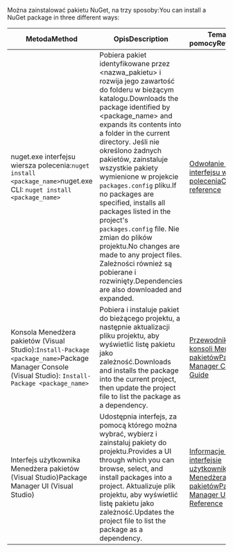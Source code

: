 <span data-ttu-id="ad528-101">Można zainstalować pakietu NuGet, na trzy sposoby:</span><span class="sxs-lookup"><span data-stu-id="ad528-101">You can install a NuGet package in three different ways:</span></span>

| <span data-ttu-id="ad528-102">Metoda</span><span class="sxs-lookup"><span data-stu-id="ad528-102">Method</span></span> | <span data-ttu-id="ad528-103">Opis</span><span class="sxs-lookup"><span data-stu-id="ad528-103">Description</span></span> | <span data-ttu-id="ad528-104">Tematy pomocy</span><span class="sxs-lookup"><span data-stu-id="ad528-104">Reference</span></span> |
| --- | --- | --- |
| <span data-ttu-id="ad528-105">nuget.exe interfejsu wiersza polecenia:`nuget install <package_name>`</span><span class="sxs-lookup"><span data-stu-id="ad528-105">nuget.exe CLI: `nuget install <package_name>`</span></span> | <span data-ttu-id="ad528-106">Pobiera pakiet identyfikowane przez \<nazwa_pakietu\> i rozwija jego zawartość do folderu w bieżącym katalogu.</span><span class="sxs-lookup"><span data-stu-id="ad528-106">Downloads the package identified by \<package_name\> and expands its contents into a folder in the current directory.</span></span> <span data-ttu-id="ad528-107">Jeśli nie określono żadnych pakietów, zainstaluje wszystkie pakiety wymienione w projekcie `packages.config` pliku.</span><span class="sxs-lookup"><span data-stu-id="ad528-107">If no packages are specified, installs all packages listed in the project's `packages.config` file.</span></span> <span data-ttu-id="ad528-108">Nie zmian do plików projektu.</span><span class="sxs-lookup"><span data-stu-id="ad528-108">No changes are made to any project files.</span></span> <span data-ttu-id="ad528-109">Zależności również są pobierane i rozwinięty.</span><span class="sxs-lookup"><span data-stu-id="ad528-109">Dependencies are also downloaded and expanded.</span></span> | [<span data-ttu-id="ad528-110">Odwołanie do interfejsu wiersza polecenia</span><span class="sxs-lookup"><span data-stu-id="ad528-110">CLI reference</span></span>](../tools/nuget-exe-CLI-Reference.md) |
| <span data-ttu-id="ad528-111">Konsola Menedżera pakietów (Visual Studio):`Install-Package <package_name>`</span><span class="sxs-lookup"><span data-stu-id="ad528-111">Package Manager Console (Visual Studio): `Install-Package <package_name>`</span></span> | <span data-ttu-id="ad528-112">Pobiera i instaluje pakiet do bieżącego projektu, a następnie aktualizacji pliku projektu, aby wyświetlić listę pakietu jako zależność.</span><span class="sxs-lookup"><span data-stu-id="ad528-112">Downloads and installs the package into the current project, then update the project file to list the package as a dependency.</span></span> | [<span data-ttu-id="ad528-113">Przewodnik konsoli Menedżera pakietów</span><span class="sxs-lookup"><span data-stu-id="ad528-113">Package Manager Console Guide</span></span>](../tools/Package-Manager-Console.md) |
| <span data-ttu-id="ad528-114">Interfejs użytkownika Menedżera pakietów (Visual Studio)</span><span class="sxs-lookup"><span data-stu-id="ad528-114">Package Manager UI (Visual Studio)</span></span> | <span data-ttu-id="ad528-115">Udostępnia interfejs, za pomocą którego można wybrać, wybierz i zainstaluj pakiety do projektu.</span><span class="sxs-lookup"><span data-stu-id="ad528-115">Provides a UI through which you can browse, select, and install packages into a project.</span></span> <span data-ttu-id="ad528-116">Aktualizuje plik projektu, aby wyświetlić listę pakietu jako zależność.</span><span class="sxs-lookup"><span data-stu-id="ad528-116">Updates the project file to list the package as a dependency.</span></span> | [<span data-ttu-id="ad528-117">Informacje o interfejsie użytkownika Menedżera pakietów</span><span class="sxs-lookup"><span data-stu-id="ad528-117">Package Manager UI Reference</span></span>](../tools/Package-Manager-UI.md) |
